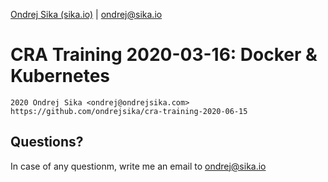 [Ondrej Sika (sika.io)](https://sika.io) | <ondrej@sika.io>

# CRA Training 2020-03-16: Docker & Kubernetes

    2020 Ondrej Sika <ondrej@ondrejsika.com>
    https://github.com/ondrejsika/cra-training-2020-06-15

## Questions?

In case of any questionm, write me an email to <ondrej@sika.io>
